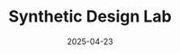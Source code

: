 ---  
layout: startup_page  
title: "Synthetic Design Lab"  
id: "syntheticdesignlab.com"  
permalink: "/syntheticdesignlabsyntheticdesignlab.com04232025/"  
website: "https://syntheticdesignlab.com/"  
funding_round: "Seed"  
funding_amount: "$20M"  
investors: "Playground Global, Godfrey Capital"  
about: "Synthetic Design Lab is a biotechnology company developing next-generation antibody-drug conjugates (ADCs) using its proprietary SYNTHBODY platform. This platform aims to significantly improve targeted payload delivery, enhancing the efficacy and safety of ADCs compared to existing technologies. The company is focused on treating various cancer indications."  
markets: "Biotechnology, Oncology, Antibody-drug conjugates (ADCs)"  
hq: "San Francisco, California, United States"  
founded_year: "2021"  
linkedin: "https://www.linkedin.com/company/synthetic-design-lab-inc"  
twitter: ""  
instagram: ""  
facebook: ""  
crunchbase: "https://www.crunchbase.com/organization/synthetic-design-lab?utm_source=linkedin&utm_medium=referral&utm_campaign=linkedin_companies&utm_content=profile_cta_anon&trk=funding_crunchbase"  
pitchbook: "https://pitchbook.com/profiles/company/596539-45"  

date_display: "23-Apr-2025"  
date: "2025-04-23"

# SEO Optimization  
meta_title: "Synthetic Design Lab - Seed Funding ($20M)"  
meta_description: "Synthetic Design Lab, Synthetic Design Lab is a biotechnology company developing next-generation antibody-drug conjugates (ADCs) using its proprietary SYNTHBODY platform. T..."  
meta_keywords: "Synthetic Design Lab, Biotechnology, Oncology, Antibody-drug conjugates (ADCs), Seed funding"  
canonical_url: "https://startup.projectstartups.com/syntheticdesignlabsyntheticdesignlab.com04232025/"  
---